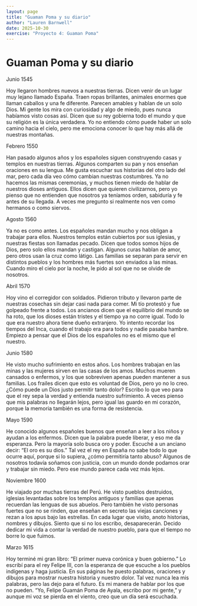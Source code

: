 ```yaml
---
layout: page
title: "Guaman Poma y su diario"
author: "Lauren Barnwell"
date: 2025-10-30
exercise: "Proyecto 4: Guaman Poma"
---
```

# Guaman Poma y su diario

Junio 1545

Hoy llegaron hombres nuevos a nuestras tierras. Dicen venir de un lugar muy lejano llamado España. Traen ropas brillantes, animales enormes que llaman caballos y una fe diferente. Parecen amables y hablan de un solo Dios. Mi gente los mira con curiosidad y algo de miedo, pues nunca habíamos visto cosas así. Dicen que su rey gobierna todo el mundo y que su religión es la única verdadera. Yo no entiendo cómo puede haber un solo camino hacia el cielo, pero me emociona conocer lo que hay más allá de nuestras montañas.

Febrero 1550

Han pasado algunos años y los españoles siguen construyendo casas y templos en nuestras tierras. Algunos comparten su pan y nos enseñan oraciones en su lengua. Me gusta escuchar sus historias del otro lado del mar, pero cada día veo cómo cambian nuestras costumbres. Ya no hacemos las mismas ceremonias, y muchos tienen miedo de hablar de nuestros dioses antiguos. Ellos dicen que quieren civilizarnos, pero yo pienso que no entienden que nosotros ya teníamos orden, sabiduría y fe antes de su llegada. A veces me pregunto si realmente nos ven como hermanos o como siervos.

Agosto 1560

Ya no es como antes. Los españoles mandan mucho y nos obligan a trabajar para ellos. Nuestros templos están cubiertos por sus iglesias, y nuestras fiestas son llamadas pecado. Dicen que todos somos hijos de Dios, pero solo ellos mandan y castigan. Algunos curas hablan de amor, pero otros usan la cruz como látigo. Las familias se separan para servir en distintos pueblos y los hombres más fuertes son enviados a las minas. Cuando miro el cielo por la noche, le pido al sol que no se olvide de nosotros.

Abril 1570

Hoy vino el corregidor con soldados. Pidieron tributo y llevaron parte de nuestras cosechas sin dejar casi nada para comer. Mi tío protestó y fue golpeado frente a todos. Los ancianos dicen que el equilibrio del mundo se ha roto, que los dioses están tristes y el tiempo ya no corre igual. Todo lo que era nuestro ahora tiene dueño extranjero. Yo intento recordar los tiempos del Inca, cuando el trabajo era para todos y nadie pasaba hambre. Empiezo a pensar que el Dios de los españoles no es el mismo que el nuestro.

Junio 1580

He visto mucho sufrimiento en estos años. Los hombres trabajan en las minas y las mujeres sirven en las casas de los amos. Muchos mueren cansados o enfermos, y los que sobreviven apenas pueden mantener a sus familias. Los frailes dicen que esto es voluntad de Dios, pero yo no lo creo. ¿Cómo puede un Dios justo permitir tanto dolor? Escribo lo que veo para que el rey sepa la verdad y entienda nuestro sufrimiento. A veces pienso que mis palabras no llegarán lejos, pero igual las guardo en mi corazón, porque la memoria también es una forma de resistencia.

Mayo 1590

He conocido algunos españoles buenos que enseñan a leer a los niños y ayudan a los enfermos. Dicen que la palabra puede liberar, y eso me da esperanza. Pero la mayoría solo busca oro y poder. Escuché a un anciano decir: “El oro es su dios.” Tal vez el rey en España no sabe todo lo que ocurre aquí, porque si lo supiera, ¿cómo permitiría tanto abuso? Algunos de nosotros todavía soñamos con justicia, con un mundo donde podamos orar y trabajar sin miedo. Pero ese mundo parece cada vez más lejos.

Noviembre 1600

He viajado por muchas tierras del Perú. He visto pueblos destruidos, iglesias levantadas sobre los templos antiguos y familias que apenas recuerdan las lenguas de sus abuelos. Pero también he visto personas fuertes que no se rinden, que enseñan en secreto las viejas canciones y rezan a los apus bajo las estrellas. En cada lugar que visito, anoto historias, nombres y dibujos. Siento que si no los escribo, desaparecerán. Decido dedicar mi vida a contar la verdad de nuestro pueblo, para que el tiempo no borre lo que fuimos.

Marzo 1615

Hoy terminé mi gran libro: “El primer nueva corónica y buen gobierno.” Lo escribí para el rey Felipe III, con la esperanza de que escuche a los pueblos indígenas y haga justicia. En sus páginas he puesto palabras, oraciones y dibujos para mostrar nuestra historia y nuestro dolor. Tal vez nunca lea mis palabras, pero las dejo para el futuro. Es mi manera de hablar por los que no pueden. “Yo, Felipe Guamán Poma de Ayala, escribo por mi gente,” y aunque mi voz se pierda en el viento, creo que un día será escuchada.





